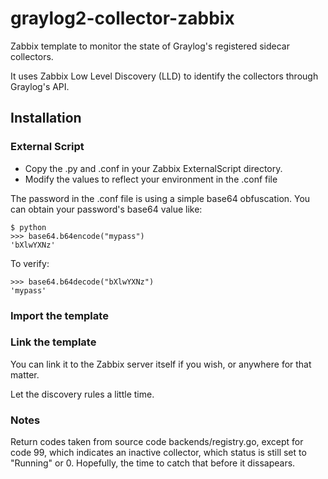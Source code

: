 # graylog2-collector-zabbix
Zabbix template to monitor the state of Graylog's registered sidecar collectors.

It uses Zabbix Low Level Discovery (LLD) to identify the collectors through Graylog's API.

## Installation
### External Script
* Copy the .py and .conf in your Zabbix ExternalScript directory.
* Modify the values to reflect your environment in the .conf file

The password in the .conf file is using a simple base64 obfuscation. You can obtain your password's base64 value like:
```
$ python
>>> base64.b64encode("mypass")
'bXlwYXNz'
```

To verify:
```
>>> base64.b64decode("bXlwYXNz")
'mypass'
```

### Import the template

### Link the template
You can link it to the Zabbix server itself if you wish, or anywhere for that matter.

Let the discovery rules a little time.

### Notes
Return codes taken from source code backends/registry.go, except for code 99, which indicates an inactive collector, which status is still set to "Running" or 0. Hopefully, the time to catch that before it dissapears.
